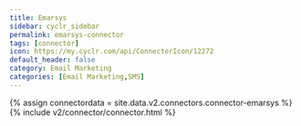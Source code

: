 ```yaml
---
title: Emarsys
sidebar: cyclr_sidebar
permalink: emarsys-connector
tags: [connector]
icon: https://my.cyclr.com/api/ConnectorIcon/12272
default_header: false
category: Email Marketing
categories: [Email Marketing,SMS]
---
```

{% assign connectordata = site.data.v2.connectors.connector-emarsys %}
{% include v2/connector/connector.html %}	